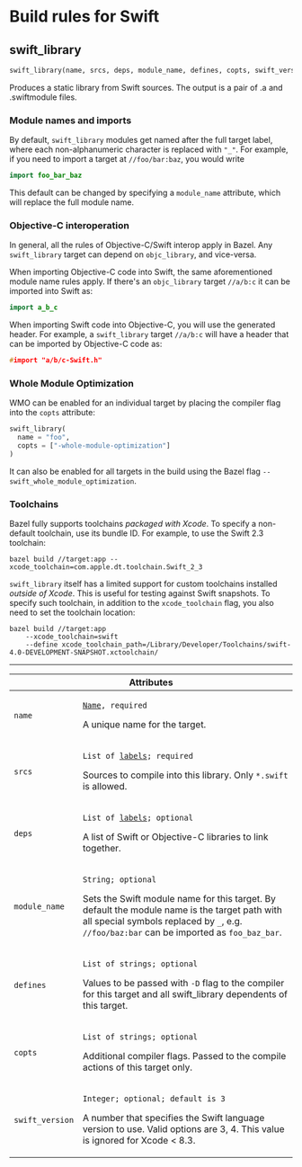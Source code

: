 # Build rules for Swift

<a name="swift_library"></a>
## swift_library

```python
swift_library(name, srcs, deps, module_name, defines, copts, swift_version)
```

Produces a static library from Swift sources. The output is a pair of .a and
.swiftmodule files.

### Module names and imports

By default, `swift_library` modules get named after the full target label, where
each non-alphanumeric character is replaced with `"_"`. For example, if you need
to import a target at `//foo/bar:baz`, you would write

```swift
import foo_bar_baz
```

This default can be changed by specifying a `module_name` attribute, which will
replace the full module name.

### Objective-C interoperation

In general, all the rules of Objective-C/Swift interop apply in Bazel. Any
`swift_library` target can depend on `objc_library`, and vice-versa.

When importing Objective-C code into Swift, the same aforementioned module name
rules apply. If there's an `objc_library` target `//a/b:c` it can be imported
into Swift as:

```swift
import a_b_c
```

When importing Swift code into Objective-C, you will use the generated header.
For example, a `swift_library` target `//a/b:c` will have a header that can be
imported by Objective-C code as:

```c
#import "a/b/c-Swift.h"
```

### Whole Module Optimization

WMO can be enabled for an individual target by placing the compiler flag into
the `copts` attribute:

```python
swift_library(
  name = "foo",
  copts = ["-whole-module-optimization"]
)
```

It can also be enabled for all targets in the build using the Bazel flag
`--swift_whole_module_optimization`.

### Toolchains

Bazel fully supports toolchains *packaged with Xcode*. To specify a non-default
toolchain, use its bundle ID. For example, to use the Swift 2.3 toolchain:

```shell
bazel build //target:app --xcode_toolchain=com.apple.dt.toolchain.Swift_2_3
```

`swift_library` itself has a limited support for custom toolchains installed
*outside of Xcode*. This is useful for testing against Swift snapshots. To
specify such toolchain, in addition to the `xcode_toolchain` flag, you also
need to set the toolchain location:

```shell
bazel build //target:app
    --xcode_toolchain=swift
    --define xcode_toolchain_path=/Library/Developer/Toolchains/swift-4.0-DEVELOPMENT-SNAPSHOT.xctoolchain/
```
---

<table class="table table-condensed table-bordered table-params">
  <colgroup>
    <col class="col-param" />
    <col class="param-description" />
  </colgroup>
  <thead>
    <tr>
      <th colspan="2">Attributes</th>
    </tr>
  </thead>
  <tbody>
    <tr>
      <td><code>name</code></td>
      <td>
        <p><code><a href="https://bazel.build/versions/master/docs/build-ref.html#name">Name</a>, required</code></p>
        <p>A unique name for the target.</p>
      </td>
    </tr>
    <tr>
      <td><code>srcs</code></td>
      <td>
        <p><code>List of <a href="https://bazel.build/versions/master/docs/build-ref.html#labels">labels</a>; required</code></p>
        <p>Sources to compile into this library. Only <code>*.swift</code>
        is allowed.</p>
      </td>
    </tr>
    <tr>
      <td><code>deps</code></td>
      <td>
        <p><code>List of <a href="https://bazel.build/versions/master/docs/build-ref.html#labels">labels</a>; optional</code></p>
        <p>A list of Swift or Objective-C libraries to link together.</p>
      </td>
    </tr>
    <tr>
      <td><code>module_name</code></td>
      <td>
        <p><code>String; optional</code></p>
        <p>Sets the Swift module name for this target. By default
        the module name is the target path with all special symbols replaced
        by <code>_</code>, e.g. <code>//foo/baz:bar</code> can be imported as
        <code>foo_baz_bar</code>.</p>
      </td>
    </tr>
    <tr>
      <td><code>defines</code></td>
      <td>
        <p><code>List of strings; optional</code></p>
        <p>Values to be passed with <code>-D</code> flag to the compiler for
        this target and all swift_library dependents of this target.</p>
      </td>
    </tr>
    <tr>
      <td><code>copts</code></td>
      <td>
        <p><code>List of strings; optional</code></p>
        <p>Additional compiler flags. Passed to the compile actions of this
        target only.</p>
      </td>
    </tr>
    <tr>
      <td><code>swift_version</code></td>
      <td>
        <p><code>Integer; optional; default is 3</code></p>
        <p>A number that specifies the Swift language version to use. Valid
        options are 3, 4. This value is ignored for Xcode &lt; 8.3.</p>
      </td>
    </tr>
  </tbody>
</table>
